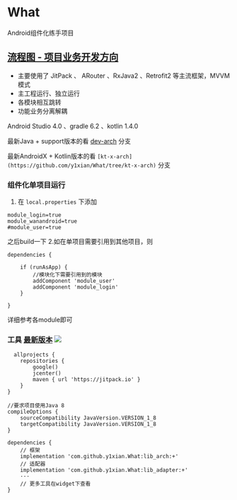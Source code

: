 # What  

Android组件化练手项目

## [流程图 - 项目业务开发方向](https://www.processon.com/view/link/5ee9e48407912929cb49f28d)

-  主要使用了 JitPack 、 ARouter 、RxJava2 、Retrofit2 等主流框架，MVVM模式
-  主工程运行、独立运行
-  各模块相互跳转
-  功能业务分离解耦


Android Studio 4.0 、gradle 6.2 、kotlin 1.4.0

最新Java + support版本的看 [dev-arch](https://github.com/y1xian/What/tree/dev-arch) 分支

最新AndroidX + Kotlin版本的看 `[kt-x-arch](https://github.com/y1xian/What/tree/kt-x-arch)` 分支



### 组件化单项目运行
1. 在 `local.properties` 下添加
```
module_login=true
module_wanandroid=true
#module_user=true
```
之后build一下
2.如在单项目需要引用到其他项目，则
```
dependencies {

    if (runAsApp) {
        //模块化下需要引用到的模块
        addComponent 'module_user'
        addComponent 'module_login'
    }

}
```
详细参考各module即可

### 工具 [最新版本](https://github.com/y1xian/What/releases) [![](https://jitpack.io/v/y1xian/What.svg)](https://jitpack.io/#y1xian/What)
```
  allprojects {
    repositories {
        google()
        jcenter()
        maven { url 'https://jitpack.io' }
    }
}

//要求项目使用Java 8
compileOptions {
    sourceCompatibility JavaVersion.VERSION_1_8
    targetCompatibility JavaVersion.VERSION_1_8
}

dependencies {
    // 框架
    implementation 'com.github.y1xian.What:lib_arch:+'
    // 适配器
    implementation 'com.github.y1xian.What:lib_adapter:+'
    ···
    // 更多工具在widget下查看
}
```

